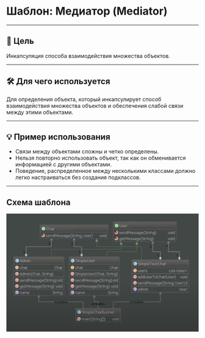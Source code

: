 # Шаблон: Медиатор (Mediator)

---

## 🎯 Цель

Инкапсуляция способа взаимодействия множества объектов.

---

## 🛠️ Для чего используется

Для определения объекта, который инкапсулирует способ взаимодействия множества объектов и обеспечения слабой связи между этими объектами.

---

## 💡 Пример использования

- Связи между объектами сложны и четко определены.
- Нельзя повторно использовать объект, так как он обменивается информацией с другими объектами.
- Поведение, распределенное между несколькими классами должно легко настраиваться без создания подклассов.


---

## Схема шаблона

![Схема шаблона Медиатор](../../../../resources/static/mediator.png)